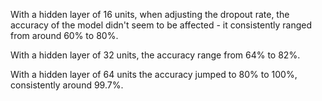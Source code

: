 With a hidden layer of 16 units, when adjusting the dropout rate, the accuracy of the model didn't seem to be affected - it consistently ranged from around 60% to 80%.

With a hidden layer of 32 units, the accuracy range from 64% to 82%.

With a hidden layer of 64 units the accuracy jumped to 80% to 100%, consistently around 99.7%.


